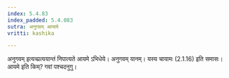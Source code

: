 ```yaml
---
index: 5.4.83
index_padded: 5.4.083
sutra: अनुगवम् आयामे
vritti: kashika

---
```

अनुगवम् इत्यच्प्रत्ययान्तं निपात्यते आयमे ऽभिधेये। अनुगवम् यानम्। यस्य चायामः (2.1.16) इति समासः। आयमे इति किम्? गवां पश्चदनुगु।